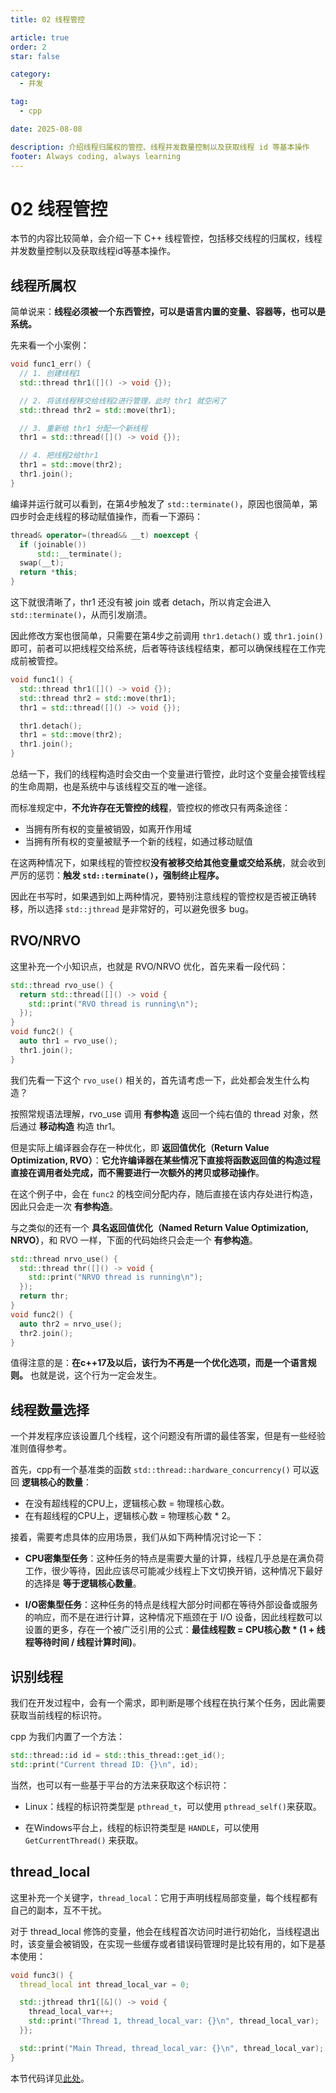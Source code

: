 ```yaml
---
title: 02 线程管控

article: true
order: 2
star: false

category:
  - 并发

tag:
  - cpp

date: 2025-08-08

description: 介绍线程归属权的管控、线程并发数量控制以及获取线程 id 等基本操作
footer: Always coding, always learning
---
```


<!-- more -->

# 02 线程管控

本节的内容比较简单，会介绍一下 C++ 线程管控，包括移交线程的归属权，线程并发数量控制以及获取线程id等基本操作。

## 线程所属权

简单说来：**线程必须被一个东西管控，可以是语言内置的变量、容器等，也可以是系统。**

先来看一个小案例：

```cpp
void func1_err() {
  // 1. 创建线程1
  std::thread thr1([]() -> void {});

  // 2. 将该线程移交给线程2进行管理，此时 thr1 就空闲了
  std::thread thr2 = std::move(thr1);

  // 3. 重新给 thr1 分配一个新线程
  thr1 = std::thread([]() -> void {});

  // 4. 把线程2给thr1
  thr1 = std::move(thr2);
  thr1.join();
}
```

编译并运行就可以看到，在第4步触发了 `std::terminate()`，原因也很简单，第四步时会走线程的移动赋值操作，而看一下源码：

```cpp
thread& operator=(thread&& __t) noexcept {
  if (joinable())
      std::__terminate();
  swap(__t);
  return *this;
}
```

这下就很清晰了，thr1 还没有被 join 或者 detach，所以肯定会进入 `std::terminate()`，从而引发崩溃。

因此修改方案也很简单，只需要在第4步之前调用 `thr1.detach()` 或 `thr1.join()` 即可，前者可以把线程交给系统，后者等待该线程结束，都可以确保线程在工作完成前被管控。

```cpp
void func1() {
  std::thread thr1([]() -> void {});
  std::thread thr2 = std::move(thr1);
  thr1 = std::thread([]() -> void {});

  thr1.detach();
  thr1 = std::move(thr2);
  thr1.join();
}
```

总结一下，我们的线程构造时会交由一个变量进行管控，此时这个变量会接管线程的生命周期，也是系统中与该线程交互的唯一途径。

而标准规定中，**不允许存在无管控的线程**，管控权的修改只有两条途径：

- 当拥有所有权的变量被销毁，如离开作用域
- 当拥有所有权的变量被赋予一个新的线程，如通过移动赋值

在这两种情况下，如果线程的管控权**没有被移交给其他变量或交给系统**，就会收到严厉的惩罚：**触发 `std::terminate()`，强制终止程序。**

因此在书写时，如果遇到如上两种情况，要特别注意线程的管控权是否被正确转移，所以选择 `std::jthread` 是非常好的，可以避免很多 bug。

## RVO/NRVO

这里补充一个小知识点，也就是 RVO/NRVO 优化，首先来看一段代码：

```cpp
std::thread rvo_use() {
  return std::thread([]() -> void {
    std::print("RVO thread is running\n");
  });
}
void func2() {
  auto thr1 = rvo_use();
  thr1.join();
}
```

我们先看一下这个 `rvo_use()` 相关的，首先请考虑一下，此处都会发生什么构造？

按照常规语法理解，rvo_use 调用 **有参构造** 返回一个纯右值的 thread 对象，然后通过 **移动构造** 构造 thr1。

但是实际上编译器会存在一种优化，即 **返回值优化（Return Value Optimization, RVO）**：**它允许编译器在某些情况下直接将函数返回值的构造过程直接在调用者处完成，而不需要进行一次额外的拷贝或移动操作**。

在这个例子中，会在 `func2` 的栈空间分配内存，随后直接在该内存处进行构造，因此只会走一次 **有参构造**。

与之类似的还有一个 **具名返回值优化（Named Return Value Optimization, NRVO）**，和 RVO 一样，下面的代码始终只会走一个 **有参构造**。

```cpp
std::thread nrvo_use() {
  std::thread thr([]() -> void {
    std::print("NRVO thread is running\n");
  });
  return thr;
}
void func2() {
  auto thr2 = nrvo_use();
  thr2.join();
}
```

值得注意的是：**在c++17及以后，该行为不再是一个优化选项，而是一个语言规则。** 也就是说，这个行为一定会发生。

## 线程数量选择

一个并发程序应该设置几个线程，这个问题没有所谓的最佳答案，但是有一些经验准则值得参考。

首先，cpp有一个基准类的函数 `std::thread::hardware_concurrency()` 可以返回 **逻辑核心的数量**：

- 在没有超线程的CPU上，逻辑核心数 = 物理核心数。
- 在有超线程的CPU上，逻辑核心数 = 物理核心数 * 2。

接着，需要考虑具体的应用场景，我们从如下两种情况讨论一下：

- **CPU密集型任务**：这种任务的特点是需要大量的计算，线程几乎总是在满负荷工作，很少等待，因此应该尽可能减少线程上下文切换开销，这种情况下最好的选择是 **等于逻辑核心数量**。

- **I/O密集型任务**：这种任务的特点是线程大部分时间都在等待外部设备或服务的响应，而不是在进行计算，这种情况下瓶颈在于 I/O 设备，因此线程数可以设置的更多，存在一个被广泛引用的公式：**最佳线程数 = CPU核心数 * (1 + 线程等待时间 / 线程计算时间)**。

## 识别线程

我们在开发过程中，会有一个需求，即判断是哪个线程在执行某个任务，因此需要获取当前线程的标识符。

cpp 为我们内置了一个方法：

```cpp
std::thread::id id = std::this_thread::get_id();
std::print("Current thread ID: {}\n", id);
```

当然，也可以有一些基于平台的方法来获取这个标识符：

- Linux：线程的标识符类型是 `pthread_t`，可以使用 `pthread_self()`来获取。

- 在Windows平台上，线程的标识符类型是 `HANDLE`，可以使用 `GetCurrentThread()` 来获取。

## thread_local

这里补充一个关键字，`thread_local`：它用于声明线程局部变量，每个线程都有自己的副本，互不干扰。

对于 thread_local 修饰的变量，他会在线程首次访问时进行初始化，当线程退出时，该变量会被销毁，在实现一些缓存或者错误码管理时是比较有用的，如下是基本使用：

```cpp
void func3() {
  thread_local int thread_local_var = 0;

  std::jthread thr1{[&]() -> void {
    thread_local_var++;
    std::print("Thread 1, thread_local_var: {}\n", thread_local_var);  // 1
  }};

  std::print("Main Thread, thread_local_var: {}\n", thread_local_var); // 0
}
```

本节代码详见[此处](https://github.com/KBchulan/ClBlogs-Src/blob/main/blogs-main/concurrent/02-thread-control/main.cc)。
